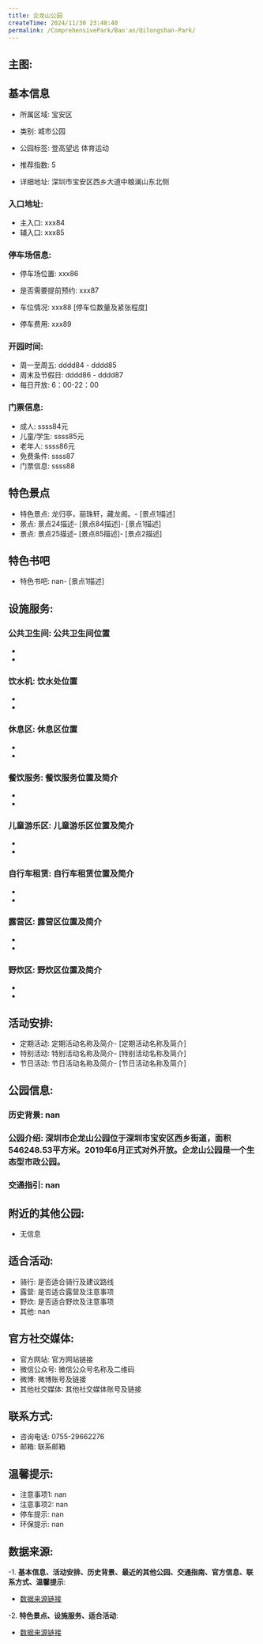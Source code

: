 ```yaml
---
title: 企龙山公园
createTime: 2024/11/30 23:48:40
permalink: /ComprehensivePark/Bao'an/Qilongshan-Park/
---
```


<!-- ## 游玩路径: -->

## 主图:
<ImageCard
image="https://cgj.sz.gov.cn/img/4/4066/4066491/10774905.png"
title= "企龙山公园"
description= "深圳市企龙山公园位于深圳市宝安区西乡街道，面积546248.53平方米。2019年6月正式对外开放。企龙山公园是一个生态型市政公园。"
date="2024/11/30"
href="/"
author="深圳公园"
/>

## 基本信息

- 所属区域: 宝安区

- 类别: 城市公园

- 公园标签: 登高望远 体育运动

- 推荐指数: 5

- 详细地址: 深圳市宝安区西乡大道中粮澜山东北侧

### 入口地址:
- 主入口: xxx84
- 辅入口: xxx85
### 停车场信息:
- 停车场位置: xxx86

- 是否需要提前预约: xxx87

- 车位情况: xxx88 [停车位数量及紧张程度]

- 停车费用: xxx89

### 开园时间:
- 周一至周五: dddd84 - dddd85
- 周末及节假日: dddd86 - dddd87
- 每日开放: 6：00-22：00

### 门票信息:
- 成人: ssss84元
- 儿童/学生: ssss85元
- 老年人: ssss86元
- 免费条件: ssss87
- 门票信息: ssss88
## 特色景点
- 特色景点: 龙归亭，丽珠轩，藏龙阁。- [景点1描述]
- 景点: 景点24描述- [景点84描述]- [景点1描述]
- 景点: 景点25描述- [景点85描述]- [景点2描述]
## 特色书吧
- 特色书吧: nan- [景点1描述]
## 设施服务:
### 公共卫生间: 公共卫生间位置
- 
- 
### 饮水机: 饮水处位置
- 
- 
### 休息区: 休息区位置
- 
- 
### 餐饮服务: 餐饮服务位置及简介
- 
- 
### 儿童游乐区: 儿童游乐区位置及简介
- 
- 
### 自行车租赁: 自行车租赁位置及简介
- 
- 
### 露营区: 露营区位置及简介
- 
- 
### 野炊区: 野炊区位置及简介

- 
- 
## 活动安排:
- 定期活动: 定期活动名称及简介- [定期活动名称及简介]
- 特别活动: 特别活动名称及简介- [特别活动名称及简介]
- 节日活动: 节日活动名称及简介- [节日活动名称及简介]
## 公园信息:
### 历史背景: nan
### 公园介绍: 深圳市企龙山公园位于深圳市宝安区西乡街道，面积546248.53平方米。2019年6月正式对外开放。企龙山公园是一个生态型市政公园。
### 交通指引: nan

## 附近的其他公园:
- 无信息

## 适合活动:
- 骑行: 是否适合骑行及建议路线
- 露营: 是否适合露营及注意事项
- 野炊: 是否适合野炊及注意事项
- 其他: nan

## 官方社交媒体:
- 官方网站: 官方网站链接
- 微信公众号: 微信公众号名称及二维码
- 微博: 微博账号及链接
- 其他社交媒体: 其他社交媒体账号及链接

## 联系方式:
- 咨询电话: 0755-29662276
- 邮箱: 联系邮箱

## 温馨提示:
- 注意事项1: nan
- 注意事项2: nan
- 停车提示: nan
- 环保提示: nan

## 数据来源:
-1. **基本信息、活动安排、历史背景、最近的其他公园、交通指南、官方信息、联系方式、温馨提示**:
- [数据来源链接](https://cgj.sz.gov.cn/xsmh/gysz/csgy/content/post_10774905.html)

-2. **特色景点、设施服务、适合活动**:
- [数据来源链接](https://cgj.sz.gov.cn/xsmh/gysz/csgy/content/post_10774905.html)


